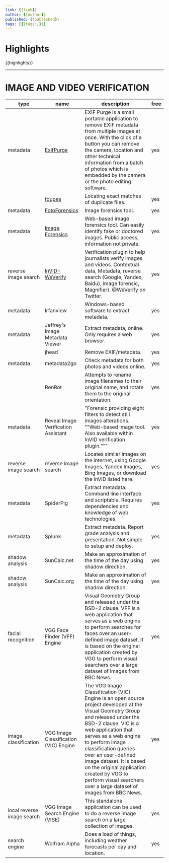 ```yaml
---
link: {{link}}
author: {{author}}
published: {{published}}
tags: [{{tags:,}}]
---
```

# Highlights
{{highlights}}

---
# IMAGE AND VIDEO VERIFICATION
| type                                                | name                                  | description                                                                                                                                                                                                                                                                                                                                                                                                       | free |
|-----------------------------------------------------|---------------------------------------|-------------------------------------------------------------------------------------------------------------------------------------------------------------------------------------------------------------------------------------------------------------------------------------------------------------------------------------------------------------------------------------------------------------------|------|
| metadata                                            | [ExifPurge](http://www.exifpurge.com/)                             | EXIF Purge is a small portable application to remove EXIF metadata from multiple images at once. With the click of a button you can remove the camera, location and other technical information from a batch of photos which is embedded by the camera or the photo editing software.                                                                                                                             | yes  |
|                                                     | [fdupes](https://github.com/adrianlopezroche/fdupes)                                | Locating exact matches of duplicate files.                                                                                                                                                                                                                                                                                                                                                                        | yes  |
| metadata                                            | [FotoForensics](http://fotoforensics.com/)                         | Image forensics tool.                                                                                                                                                                                                                                                                                                                                                                                             | yes  |
| metadata                                            | [Image Forensics](http://29a.ch/photo-forensics/#level-sweep)                       | Web-based image forensics tool. Can easily identify fake or doctored images. Public access, information not private.                                                                                                                                                                                                                                                                                              | yes  |
| reverse image search                                | [InVID-WeVerify](http://invid-project.eu/)                        | Verification plugin to help journalists verify images and videos. Contextual data, Metadata, reverse search (Google, Yandex, Baidu), image forensic, Magnifier). @WeVerify on Twitter.                                                                                                                                                                                                                            | yes  |
| metadata                                            | Irfanview                             | Windows-based software to extract metadata.                                                                                                                                                                                                                                                                                                                                                                       | yes  |
| metadata                                            | Jeffrey's Image Metadata Viewer       | Extract metadata, online. Only requires a web browser.                                                                                                                                                                                                                                                                                                                                                            | yes  |
|                                                     | jhead                                 | Remove EXIF/metadata.                                                                                                                                                                                                                                                                                                                                                                                             | yes  |
| metadata                                            | metadata2go                           | Check metadata for both photos and videos online.                                                                                                                                                                                                                                                                                                                                                                 | yes  |
|                                                     | RenRot                                | Attempts to rename image filenames to their original name, and rotate them to the original orientation.                                                                                                                                                                                                                                                                                                           | yes  |
| metadata                                            | Reveal Image Verification Assistant   | "Forensic providing eight filters to detect still images alterations. ""Web-based image tool.                                                                                                                                                                                                                Also available within InVID verification plugin.""" | yes  |
| reverse image search                                | reverse image search                  | Locates similar images on the internet, using Google Images, Yandex Images, Bing Images, or download the InVID listed here.                                                                                                                                                                                                                                                                                       | yes  |
| metadata                                            | SpiderPig                             | Extract metadata. Command line interface and scriptable. Requires dependencies and knowledge of web technologies.                                                                                                                                                                                                                                                                                                 | yes  |
| metadata                                            | Splunk                                | Extract metadata. Report grade analysis and presentation. Not simple to setup and deploy.                                                                                                                                                                                                                                                                                                                         | yes  |
| shadow analysis                                     | SunCalc.net                           | Make an approximation of the time of the day using shadow direction.                                                                                                                                                                                                                                                                                                                                              | yes  |
| shadow analysis                                     | SunCalc.org                           | Make an approximation of the time of the day using shadow direction.                                                                                                                                                                                                                                                                                                                                              | yes  |
| facial recognition                                  | VGG Face Finder (VFF) Engine          | Visual Geometry Group and released under the BSD-2 clause. VFF is a web application that serves as a web engine to perform searches for faces over an user-defined image dataset. It is based on the original application created by VGG to perform visual searchers over a large dataset of images from BBC News.                                                                                                | yes  |
| image classification                                | VGG Image Classification (VIC) Engine | The VGG Image Classification (VIC) Engine is an open source project developed at the Visual Geometry Group and released under the BSD-2 clause. VIC is a web application that serves as a web engine to perform image classification queries over an user-defined image dataset. It is based on the original application created by VGG to perform visual searchers over a large dataset of images from BBC News. | yes  |
| local reverse image search                          | VGG Image Search Engine (VISE)        | This standalone application can be used to do a reverse image search on a large collection of images.                                                                                                                                                                                                                                                                                                             | yes  |
| search engine                                       | Wolfram Alpha                         | Does a load of things, including weather forecasts per day and location.                                                                                                                                                                                                                                                                                                                                          | yes  |

